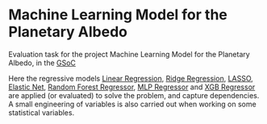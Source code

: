 # Machine Learning Model for the Planetary Albedo

Evaluation task for the project Machine Learning Model for the Planetary Albedo, in the [GSoC](https://summerofcode.withgoogle.com/)

Here the regressive models [Linear Regression](https://scikit-learn.org/stable/modules/generated/sklearn.linear_model.LinearRegression.html), [Ridge Regression](https://scikit-learn.org/stable/modules/generated/sklearn.linear_model.RidgeCV.html#sklearn.linear_model.RidgeCV), [LASSO](https://scikit-learn.org/stable/modules/generated/sklearn.linear_model.LassoCV.html#sklearn.linear_model.LassoCV), [Elastic Net](https://scikit-learn.org/stable/modules/generated/sklearn.linear_model.ElasticNetCV.html), [Random Forest Regressor](https://scikit-learn.org/stable/modules/generated/sklearn.ensemble.RandomForestRegressor.html#sklearn.ensemble.RandomForestRegressor), [MLP Regressor](https://scikit-learn.org/stable/modules/neural_networks_supervised.html#regression) and [XGB Regressor](https://xgboost.readthedocs.io/en/latest/python/python_api.html) are applied (or evaluated) to solve the problem, and capture dependencies. A small engineering of variables is also carried out when working on some statistical variables.